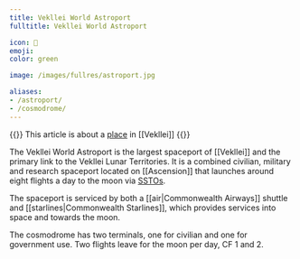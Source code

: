 ```yaml
---
title: Vekllei World Astroport
fulltitle: Vekllei World Astroport

icon: 🚀
emoji:
color: green

image: /images/fullres/astroport.jpg

aliases:
- /astroport/
- /cosmodrome/
---
```

{{<note series>}}
 This article is about a [place](/places/) in [[Vekllei]]
{{</note>}}

The Vekllei World Astroport is the largest spaceport of [[Vekllei]] and the primary link to the Vekllei Lunar Territories. It is a combined civilian, military and research spaceport located on [[Ascension]] that launches around eight flights a day to the moon via [SSTOs](/stories/lightbulb/).

The spaceport is serviced by both a [[air|Commonwealth Airways]] shuttle and [[starlines|Commonwealth Starlines]], which provides services into space and towards the moon.

The cosmodrome has two terminals, one for civilian and one for government use. Two flights leave for the moon per day, CF 1 and 2.

